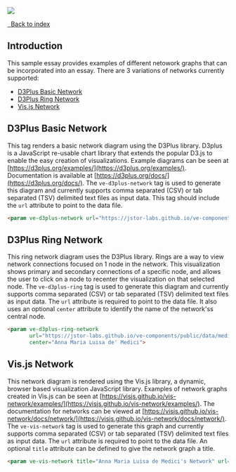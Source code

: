<a href="https://juncture-digital.org"><img src="https://juncture-digital.org/images/ve-button.png"></a>

<param ve-config
       title="Network examples"
       banner="https://upload.wikimedia.org/wikipedia/commons/thumb/7/75/WorldMap-A_with_Frame.png/1024px-WorldMap-A_with_Frame.png"
       layout="vtl"
       author="JSTOR Labs team">

<a class="nav" href="/"><i class="fas fa-arrow-circle-left"></i>&nbsp;&nbsp;Back to index</a>

## Introduction

This sample essay provides examples of different netowork graphs that can be incorporated into an essay.  There are 3 variations of networks currently supported:
* [D3Plus Basic Network](#d3plussimple)
* [D3Plus Ring Network](#d3plusring)
* [Vis.js Network](#visjs)

## D3Plus Basic Network
This tag renders a basic network diagram using the D3Plus library. D3plus is a JavaScript re-usable chart library that extends the popular D3.js to enable the easy creation of visualizations.  Example diagrams can be seen at [https://d3plus.org/examples/](https://d3plus.org/examples/).  Documentation is available at [https://d3plus.org/docs/](https://d3plus.org/docs/). The `ve-d3plus-network` tag is used to generate this diagram and currently supports comma separated (CSV) or tab separated (TSV) delimited text files as input data. This tag should include the `url` attribute to point to the data file.
```markdown
<param ve-d3plus-network url="https://jstor-labs.github.io/ve-components/public/data/medici.tsv">
```
<param ve-d3plus-network url="https://jstor-labs.github.io/ve-components/public/data/medici.tsv">


## D3Plus Ring Network
This ring network diagram uses the D3Plus library. Rings are a way to view network connections focused on 1 node in the network.  This visualization shows primary and secondary connections of a specific node, and allows the user to click on a node to recenter the visualization on that selected node. The `ve-d3plus-ring` tag is used to generate this diagram and currently supports comma separated (CSV) or tab separated (TSV) delimited text files as input data. The `url` attribute is required to point to the data file. It also uses an optional `center` attribute to identify the name of the network'ss central node.
```html
<param ve-d3plus-ring-network 
       url="https://jstor-labs.github.io/ve-components/public/data/medici.tsv"
       center="Anna Maria Luisa de' Medici">
```
<param ve-d3plus-ring-network 
       url="https://raw.githubusercontent.com/JSTOR-Labs/plant-humanities/develop/data/heliconia_network_interactions.tsv"
       center="Heliconia imbricata">
       
## Vis.js Network
This network diagram is rendered using the Vis.js library, a dynamic, browser based visualization JavaScript library. Examples of network graphs created in Vis.js can be seen at [https://visjs.github.io/vis-network/examples/](https://visjs.github.io/vis-network/examples/). The documentation for networks can be viewed at [https://visjs.github.io/vis-network/docs/network/](https://visjs.github.io/vis-network/docs/network/). The `ve-vis-network` tag is used to generate this graph and currently supports comma separated (CSV) or tab separated (TSV) delimited text files as input data. The `url` attribute is required to point to the data file. An optional `title` attribute can be defined to give the network graph a title. 
```html
<param ve-vis-network title="Anna Maria Luisa de Medici's Network" url="https://jstor-labs.github.io/plant-humanities/graphs/peony_medici.tsv">
```
<param ve-vis-network title="Anna Maria Luisa de Medici's Network" url="https://jstor-labs.github.io/plant-humanities/graphs/peony_medici.tsv">
